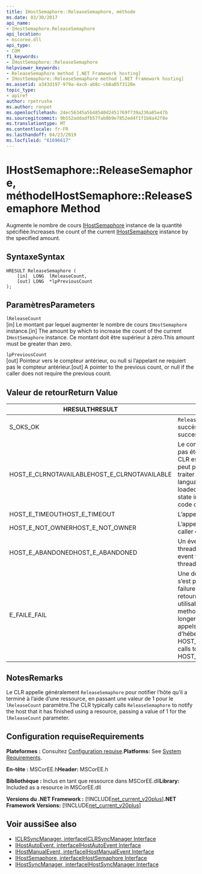 ```yaml
---
title: IHostSemaphore::ReleaseSemaphore, méthode
ms.date: 03/30/2017
api_name:
- IHostSemaphore.ReleaseSemaphore
api_location:
- mscoree.dll
api_type:
- COM
f1_keywords:
- IHostSemaphore::ReleaseSemaphore
helpviewer_keywords:
- ReleaseSemaphore method [.NET Framework hosting]
- IHostSemaphore::ReleaseSemaphore method [.NET Framework hosting]
ms.assetid: a343d197-979a-4ac6-ab8c-cb8a05f3120e
topic_type:
- apiref
author: rpetrusha
ms.author: ronpet
ms.openlocfilehash: 24ec56345a5b48540d2451769f739a236a85e47b
ms.sourcegitcommit: 9b552addadfb57fab0b9e7852ed4f1f1b8a42f8e
ms.translationtype: MT
ms.contentlocale: fr-FR
ms.lasthandoff: 04/23/2019
ms.locfileid: "61696617"
---
```

# <a name="ihostsemaphorereleasesemaphore-method"></a><span data-ttu-id="e76d6-102">IHostSemaphore::ReleaseSemaphore, méthode</span><span class="sxs-lookup"><span data-stu-id="e76d6-102">IHostSemaphore::ReleaseSemaphore Method</span></span>
<span data-ttu-id="e76d6-103">Augmente le nombre de cours [IHostSemaphore](../../../../docs/framework/unmanaged-api/hosting/ihostsemaphore-interface.md) instance de la quantité spécifiée.</span><span class="sxs-lookup"><span data-stu-id="e76d6-103">Increases the count of the current [IHostSemaphore](../../../../docs/framework/unmanaged-api/hosting/ihostsemaphore-interface.md) instance by the specified amount.</span></span>  
  
## <a name="syntax"></a><span data-ttu-id="e76d6-104">Syntaxe</span><span class="sxs-lookup"><span data-stu-id="e76d6-104">Syntax</span></span>  
  
```  
HRESULT ReleaseSemaphore (  
    [in]  LONG  lReleaseCount,  
    [out] LONG  *lpPreviousCount  
);  
```  
  
## <a name="parameters"></a><span data-ttu-id="e76d6-105">Paramètres</span><span class="sxs-lookup"><span data-stu-id="e76d6-105">Parameters</span></span>  
 `lReleaseCount`  
 <span data-ttu-id="e76d6-106">[in] Le montant par lequel augmenter le nombre de cours `IHostSemaphore` instance.</span><span class="sxs-lookup"><span data-stu-id="e76d6-106">[in] The amount by which to increase the count of the current `IHostSemaphore` instance.</span></span> <span data-ttu-id="e76d6-107">Ce montant doit être supérieur à zéro.</span><span class="sxs-lookup"><span data-stu-id="e76d6-107">This amount must be greater than zero.</span></span>  
  
 `lpPreviousCount`  
 <span data-ttu-id="e76d6-108">[out] Pointeur vers le compteur antérieur, ou null si l’appelant ne requiert pas le compteur antérieur.</span><span class="sxs-lookup"><span data-stu-id="e76d6-108">[out] A pointer to the previous count, or null if the caller does not require the previous count.</span></span>  
  
## <a name="return-value"></a><span data-ttu-id="e76d6-109">Valeur de retour</span><span class="sxs-lookup"><span data-stu-id="e76d6-109">Return Value</span></span>  
  
|<span data-ttu-id="e76d6-110">HRESULT</span><span class="sxs-lookup"><span data-stu-id="e76d6-110">HRESULT</span></span>|<span data-ttu-id="e76d6-111">Description</span><span class="sxs-lookup"><span data-stu-id="e76d6-111">Description</span></span>|  
|-------------|-----------------|  
|<span data-ttu-id="e76d6-112">S_OK</span><span class="sxs-lookup"><span data-stu-id="e76d6-112">S_OK</span></span>|<span data-ttu-id="e76d6-113">`ReleaseSemaphore` retourné avec succès.</span><span class="sxs-lookup"><span data-stu-id="e76d6-113">`ReleaseSemaphore` returned successfully.</span></span>|  
|<span data-ttu-id="e76d6-114">HOST_E_CLRNOTAVAILABLE</span><span class="sxs-lookup"><span data-stu-id="e76d6-114">HOST_E_CLRNOTAVAILABLE</span></span>|<span data-ttu-id="e76d6-115">Le common language runtime (CLR) n’a pas été chargé dans un processus ou le CLR est dans un état dans lequel il ne peut pas exécuter le code managé ou traiter l’appel avec succès.</span><span class="sxs-lookup"><span data-stu-id="e76d6-115">The common language runtime (CLR) has not been loaded into a process, or the CLR is in a state in which it cannot run managed code or process the call successfully.</span></span>|  
|<span data-ttu-id="e76d6-116">HOST_E_TIMEOUT</span><span class="sxs-lookup"><span data-stu-id="e76d6-116">HOST_E_TIMEOUT</span></span>|<span data-ttu-id="e76d6-117">L’appel a expiré.</span><span class="sxs-lookup"><span data-stu-id="e76d6-117">The call timed out.</span></span>|  
|<span data-ttu-id="e76d6-118">HOST_E_NOT_OWNER</span><span class="sxs-lookup"><span data-stu-id="e76d6-118">HOST_E_NOT_OWNER</span></span>|<span data-ttu-id="e76d6-119">L’appelant ne possède pas le verrou.</span><span class="sxs-lookup"><span data-stu-id="e76d6-119">The caller does not own the lock.</span></span>|  
|<span data-ttu-id="e76d6-120">HOST_E_ABANDONED</span><span class="sxs-lookup"><span data-stu-id="e76d6-120">HOST_E_ABANDONED</span></span>|<span data-ttu-id="e76d6-121">Un événement a été annulé alors qu’un thread bloqué ou Fibre l’attendait.</span><span class="sxs-lookup"><span data-stu-id="e76d6-121">An event was canceled while a blocked thread or fiber was waiting on it.</span></span>|  
|<span data-ttu-id="e76d6-122">E_FAIL</span><span class="sxs-lookup"><span data-stu-id="e76d6-122">E_FAIL</span></span>|<span data-ttu-id="e76d6-123">Une défaillance catastrophique inconnue s’est produite.</span><span class="sxs-lookup"><span data-stu-id="e76d6-123">An unknown catastrophic failure occurred.</span></span> <span data-ttu-id="e76d6-124">Lorsqu’une méthode retourne E_FAIL, le CLR n’est plus utilisable au sein du processus.</span><span class="sxs-lookup"><span data-stu-id="e76d6-124">When a method returns E_FAIL, the CLR is no longer usable within the process.</span></span> <span data-ttu-id="e76d6-125">Les appels suivants aux méthodes d’hébergement retournent HOST_E_CLRNOTAVAILABLE.</span><span class="sxs-lookup"><span data-stu-id="e76d6-125">Subsequent calls to hosting methods return HOST_E_CLRNOTAVAILABLE.</span></span>|  
  
## <a name="remarks"></a><span data-ttu-id="e76d6-126">Notes</span><span class="sxs-lookup"><span data-stu-id="e76d6-126">Remarks</span></span>  
 <span data-ttu-id="e76d6-127">Le CLR appelle généralement `ReleaseSemaphore` pour notifier l’hôte qu’il a terminé à l’aide d’une ressource, en passant une valeur de 1 pour le `lReleaseCount` paramètre.</span><span class="sxs-lookup"><span data-stu-id="e76d6-127">The CLR typically calls `ReleaseSemaphore` to notify the host that it has finished using a resource, passing a value of 1 for the `lReleaseCount` parameter.</span></span>  
  
## <a name="requirements"></a><span data-ttu-id="e76d6-128">Configuration requise</span><span class="sxs-lookup"><span data-stu-id="e76d6-128">Requirements</span></span>  
 <span data-ttu-id="e76d6-129">**Plateformes :** Consultez [Configuration requise](../../../../docs/framework/get-started/system-requirements.md).</span><span class="sxs-lookup"><span data-stu-id="e76d6-129">**Platforms:** See [System Requirements](../../../../docs/framework/get-started/system-requirements.md).</span></span>  
  
 <span data-ttu-id="e76d6-130">**En-tête :** MSCorEE.h</span><span class="sxs-lookup"><span data-stu-id="e76d6-130">**Header:** MSCorEE.h</span></span>  
  
 <span data-ttu-id="e76d6-131">**Bibliothèque :** Inclus en tant que ressource dans MSCorEE.dll</span><span class="sxs-lookup"><span data-stu-id="e76d6-131">**Library:** Included as a resource in MSCorEE.dll</span></span>  
  
 <span data-ttu-id="e76d6-132">**Versions du .NET Framework :** [!INCLUDE[net_current_v20plus](../../../../includes/net-current-v20plus-md.md)]</span><span class="sxs-lookup"><span data-stu-id="e76d6-132">**.NET Framework Versions:** [!INCLUDE[net_current_v20plus](../../../../includes/net-current-v20plus-md.md)]</span></span>  
  
## <a name="see-also"></a><span data-ttu-id="e76d6-133">Voir aussi</span><span class="sxs-lookup"><span data-stu-id="e76d6-133">See also</span></span>

- [<span data-ttu-id="e76d6-134">ICLRSyncManager, interface</span><span class="sxs-lookup"><span data-stu-id="e76d6-134">ICLRSyncManager Interface</span></span>](../../../../docs/framework/unmanaged-api/hosting/iclrsyncmanager-interface.md)
- [<span data-ttu-id="e76d6-135">IHostAutoEvent, interface</span><span class="sxs-lookup"><span data-stu-id="e76d6-135">IHostAutoEvent Interface</span></span>](../../../../docs/framework/unmanaged-api/hosting/ihostautoevent-interface.md)
- [<span data-ttu-id="e76d6-136">IHostManualEvent, interface</span><span class="sxs-lookup"><span data-stu-id="e76d6-136">IHostManualEvent Interface</span></span>](../../../../docs/framework/unmanaged-api/hosting/ihostmanualevent-interface.md)
- [<span data-ttu-id="e76d6-137">IHostSemaphore, interface</span><span class="sxs-lookup"><span data-stu-id="e76d6-137">IHostSemaphore Interface</span></span>](../../../../docs/framework/unmanaged-api/hosting/ihostsemaphore-interface.md)
- [<span data-ttu-id="e76d6-138">IHostSyncManager, interface</span><span class="sxs-lookup"><span data-stu-id="e76d6-138">IHostSyncManager Interface</span></span>](../../../../docs/framework/unmanaged-api/hosting/ihostsyncmanager-interface.md)
